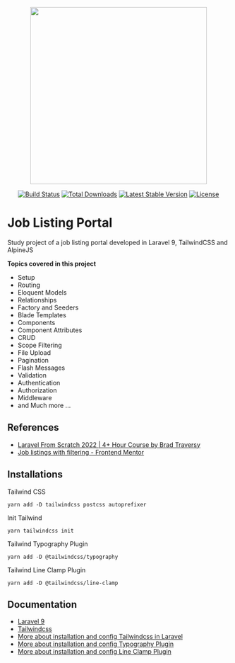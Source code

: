 <p align="center"><a href="https://laravel.com" target="_blank"><img src="https://raw.githubusercontent.com/laravel/art/master/logo-lockup/5%20SVG/2%20CMYK/1%20Full%20Color/laravel-logolockup-cmyk-red.svg" width="400"></a></p>

<p align="center">
<a href="https://travis-ci.org/laravel/framework"><img src="https://travis-ci.org/laravel/framework.svg" alt="Build Status"></a>
<a href="https://packagist.org/packages/laravel/framework"><img src="https://img.shields.io/packagist/dt/laravel/framework" alt="Total Downloads"></a>
<a href="https://packagist.org/packages/laravel/framework"><img src="https://img.shields.io/packagist/v/laravel/framework" alt="Latest Stable Version"></a>
<a href="https://packagist.org/packages/laravel/framework"><img src="https://img.shields.io/packagist/l/laravel/framework" alt="License"></a>
</p>

# Job Listing Portal
Study project of a job listing portal developed in Laravel 9, TailwindCSS and AlpineJS

__Topics covered in this project__
- Setup
- Routing
- Eloquent Models
- Relationships
- Factory and Seeders
- Blade Templates
- Components
- Component Attributes
- CRUD
- Scope Filtering
- File Upload
- Pagination
- Flash Messages
- Validation
- Authentication
- Authorization
- Middleware
- and Much more ...

## References

- [Laravel From Scratch 2022 | 4+ Hour Course by Brad Traversy](https://www.youtube.com/watch?v=MYyJ4PuL4pY&t=1477s)
- [Job listings with filtering - Frontend Mentor](https://www.frontendmentor.io/challenges/job-listings-with-filtering-ivstIPCt)

## Installations

Tailwind CSS
```
yarn add -D tailwindcss postcss autoprefixer
```
Init Tailwind
```
yarn tailwindcss init
```

Tailwind Typography Plugin
```
yarn add -D @tailwindcss/typography
```

Tailwind Line Clamp Plugin
```
yarn add -D @tailwindcss/line-clamp
```


## Documentation

- [Laravel 9](https://laravel.com/docs/9.x)
- [Tailwindcss](https://tailwindcss.com/docs)
- [More about installation and config Tailwindcss in Laravel](https://tailwindcss.com/docs/guides/laravel)
- [More about installation and config Typography Plugin](https://tailwindcss.com/docs/typography-plugin)
- [More about installation and config Line Clamp Plugin](https://github.com/tailwindlabs/tailwindcss-line-clamp)
